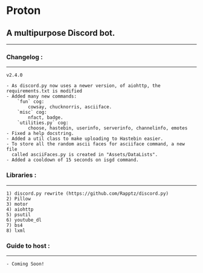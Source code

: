 # Proton
## A multipurpose Discord bot.

---

### Changelog :
---
    v2.4.0

    - As discord.py now uses a newer version, of aiohttp, the requirements.txt is modified
    - Added many new commands:
        `fun` cog:
            cowsay, chucknorris, asciiface.
        `misc` cog:
            nfact, badge.
        `utilities.py` cog:
            choose, hastebin, userinfo, serverinfo, channelinfo, emotes
    - Fixed a help docstring.
    - Added a util class to make uploading to Hastebin easier.
    - To store all the random ascii faces for asciiface command, a new file
      called asciiFaces.py is created in "Assets/DataLists".
    - Added a cooldown of 15 seconds on isgd command.
        
### Libraries :
---
    1) discord.py rewrite (https://github.com/Rapptz/discord.py)
    2) Pillow
    3) motor
    4) aiohttp
    5) psutil
    6) youtube_dl
    7) bs4
    8) lxml
    
### Guide to host :
---
    - Coming Soon!
